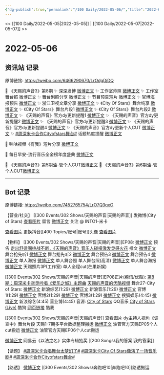```yaml
---
{"dg-publish":true,"permalink":"/100 Daily/2022-05-06/","title":"2022-05-06","created":"2022-12-04T16:32:34.000+08:00","updated":"2023-04-11T14:46:34.097+08:00"}
---
```



<< [[100 Daily/2022-05-05\|2022-05-05]] | [[100 Daily/2022-05-07\|2022-05-07]] >>

# 2022-05-06

## 资讯站 记录

原博链接: https://weibo.com/6466290670/LrOdgDjDQ

💫 《天赐的声音3》第8期
✨ 深深发博 [微博正文](https://m.weibo.cn/6466290670/4766271809522001)
✨ 工作室帅照 [微博正文](https://m.weibo.cn/6466290670/4766284685775174)
✨ 工作室舞台照 [微博正文](https://m.weibo.cn/6466290670/4766227262869693)
✨ 舞台剧照分享 [微博正文](https://m.weibo.cn/6466290670/4766195535842529)
✨ 节目预告短片 [微博正文](https://m.weibo.cn/6466290670/4766067719930044)
✨ 官博海报预告 [微博正文](https://m.weibo.cn/6466290670/4766097963746851)
✨ 浙江卫视文章分享 [微博正文](https://m.weibo.cn/6466290670/4766099830474631)
✨ 《City Of Stars》舞台纯享 [微博正文](https://m.weibo.cn/6466290670/4766271394284987)
✨ 《City Of Stars》舞台片段1 [微博正文](https://m.weibo.cn/6466290670/4766269293987863)
✨ 《City Of Stars》舞台片段2 [微博正文](https://m.weibo.cn/6466290670/4766264889705898)
✨ 《天赐的声音》官方dy更新提醒1 [微博正文](https://m.weibo.cn/6466290670/4766165211023102)
✨ 《天赐的声音》官方dy更新提醒2 [微博正文](https://m.weibo.cn/6466290670/4766210934181625)
✨ 《天赐的声音》官方dy更新提醒3 [微博正文](https://m.weibo.cn/6466290670/4766242035206385)
✨ 《天赐的声音》官方dy更新提醒4 [微博正文](https://m.weibo.cn/6466290670/4766243204632471)
✨ 《天赐的声音》官方dy更新个人CUT [微博正文](https://m.weibo.cn/6466290670/4766136632083025)
✨ [#周深米卡合作Cityofstars舞台#](https://s.weibo.com/weibo?q=%23%E5%91%A8%E6%B7%B1%E7%B1%B3%E5%8D%A1%E5%90%88%E4%BD%9CCityofstars%E8%88%9E%E5%8F%B0%23) 话题热度提醒 [微博正文](https://m.weibo.cn/6466290670/4766273478855253)

💫 咪咕视频《有我》短片分享 [微博正文](https://m.weibo.cn/6466290670/4766150635815617)

💫 每日早安-流行音乐全金榜年度盛典 [微博正文](https://m.weibo.cn/6466290670/4766040032545603)

💫 《天赐的声音3》第5期油-管个人CUT[微博正文](https://m.weibo.cn/6466290670/4766150971361969)
💫 《天赐的声音3》第6期油-管个人CUT[微博正文](https://m.weibo.cn/6466290670/4766153153184982)

---
## Bot 记录

原博链接: https://weibo.com/7452765754/LrO7Q3qxO

【营业/社交】
[[300 Events/302 Shows/天赐的声音\|天赐的声音]]
[](https://m.weibo.cn/1736988591/4766271171723964) 发微博(City of Stars)
[查看图片](https://wx2.sinaimg.cn/large/0088n2Pggy1h1z4ps47ggj30yi0770sx.jpg) 留言 [微博正文](https://m.weibo.cn/7536272024/4766274171439115)
关注 @ INTO1-米卡

[查看图片](https://wx1.sinaimg.cn/large/0088n2Pggy1h1yy97pve5j30yi0twgp3.jpg) 更换抖音[[400 Topics/账号\|账号]]头像 [查看图片](https://wx1.sinaimg.cn/large/0088n2Pggy1h1yy9pkzfzj30u00u0gpf.jpg)

【物料】
[[300 Events/302 Shows/天赐的声音\|天赐的声音]]EP08:
[微博正文](https://m.weibo.cn/1315706994/4766067089479005) 预告
[走出舒适圈挑战不断，《天赐的声音》音乐人碰撞激发灵感火花](https://weibo.cn/sinaurl?u=https%3A%2F%2Fmp.weixin.qq.com%2Fs%2FwUL767BUQ0VmV_9QL5vhtg) 推文
[微博正文](https://m.weibo.cn/5876797510/4766210140931504) 舞台抢先听1
[微博正文](https://m.weibo.cn/5876797510/4766214868177483) 舞台抢先听2
[微博正文](https://m.weibo.cn/5876797510/4766212846258429) 舞台预告3
[微博正文](https://m.weibo.cn/5876797510/4766247273107467) 舞台预告4
[微博正文](https://m.weibo.cn/1315706994/4766097272211054) 单人海报
[微博正文](https://m.weibo.cn/1315706994/4766187873371784) 单人舞台照
[](https://m.weibo.cn/1846843604/4766272400655509) 单人舞台照(高清)
[微博正文](https://m.weibo.cn/1315706994/4766218068952243) 单人舞台海报
[微博正文](https://m.weibo.cn/7478855230/4766226151375669) 天赐照片3P(工作室)
[](https://m.weibo.cn/1591169702/4766273059950316) 单人全程cut(芒果新娱)

[[300 Events/302 Shows/天赐的声音\|天赐的声音]]EP08正片(腾讯/优酷):
[第8期：周深米卡空灵吟唱《爱乐之城》主题曲](https://weibo.cn/sinaurl?u=http%3A%2F%2Fv.qq.com%2Fx%2Fcover%2Fmzc002009c1y7v4%2Fy0042z6vyx9.html)
[天赐的声音的优酷视频](https://weibo.cn/sinaurl?u=https%3A%2F%2Fv.youku.com%2Fv_show%2Fid_XNTIwNTM0Njg0MA%3D%3D.html%3Fsharefrom%3Diphone%26scene%3Dlong%26playMode%3Dnormal%26sharekey%3Dc79f8596b0757a9aac7a0d821293ae950)
舞台27-City of Stars:
[微博正文](https://m.weibo.cn/1878335471/4766261303842445) 新浪综艺(1:29)
[微博正文](https://m.weibo.cn/1266269835/4766261953167632) 新浪音乐(1:29)
[微博正文](https://m.weibo.cn/1315706994/4766266771903817) 官博1(1:29)
[微博正文](https://m.weibo.cn/1315706994/4766270597633332) 官博2(1:29)
[微博正文](https://m.weibo.cn/1315706994/4766274280754026) 官博3(1:29)
[微博正文](https://m.weibo.cn/1843633441/4766263617786484) 搜狐娱乐(4:45)
[微博正文](https://m.weibo.cn/1878335471/4766266830620490) 新浪综艺(4:45)
[](https://m.weibo.cn/1736988591/4766271171723964) 营业博(4:45)
音源:
[City of Stars](https://weibo.cn/sinaurl?u=https%3A%2F%2Fc.y.qq.com%2Fbase%2Ffcgi-bin%2Fu%3F__%3D1laGa0aQOJwx) QQ音乐
[City of Stars (Live)](https://weibo.cn/sinaurl?u=https%3A%2F%2Ft1.kugou.com%2Fsong.html%3Fid%3D2cK0r39zzV2) 酷狗
[网页链接](https://weibo.cn/sinaurl?u=https%3A%2F%2Fm.kuwo.cn%2Fyinyue%2F219355263%3Ff%3Dip%26t%3Dusercopy) 酷我

[[300 Events/302 Shows/天赐的声音\|天赐的声音]]
[查看图片](https://wx1.sinaimg.cn/large/0088n2Pggy1h1yy8phesgj30u01hddjn.jpg) dy主持人视角《调查中》舞台片段
[](https://m.weibo.cn/2582599122/4766151739707056) 天赐1-7期多平台数据整理搬运
[微博正文](https://m.weibo.cn/6466290670/4766150971361969) 油管官方天赐EP05个人cut搬运
[微博正文](https://m.weibo.cn/6466290670/4766153153184982) 油管官方天赐EP06个人cut搬运

[微博正文](https://m.weibo.cn/1721030997/4766202977847776) 网易云《以法之名》实体专辑抽奖 [[200 Songs/我的答案\|我的答案]]

【话题】
[#周深米卡合唱舞台太梦幻了#](https://s.weibo.com/weibo?q=%23%E5%91%A8%E6%B7%B1%E7%B1%B3%E5%8D%A1%E5%90%88%E5%94%B1%E8%88%9E%E5%8F%B0%E5%A4%AA%E6%A2%A6%E5%B9%BB%E4%BA%86%23)
[#周深米卡City Of Stars像演了一场音乐剧#](https://s.weibo.com/weibo?q=%23%E5%91%A8%E6%B7%B1%E7%B1%B3%E5%8D%A1City%20Of%20Stars%E5%83%8F%E6%BC%94%E4%BA%86%E4%B8%80%E5%9C%BA%E9%9F%B3%E4%B9%90%E5%89%A7%23)
[#周深米卡合作Cityofstars舞台#](https://s.weibo.com/weibo?q=%23%E5%91%A8%E6%B7%B1%E7%B1%B3%E5%8D%A1%E5%90%88%E4%BD%9CCityofstars%E8%88%9E%E5%8F%B0%23)

【路透】
[微博正文](https://m.weibo.cn/7495641082/4766260359069768) [[300 Events/302 Shows/奔跑吧10\|奔跑吧10]]路透搬运
